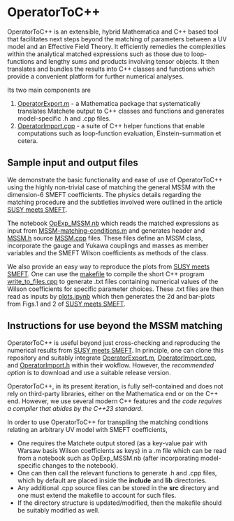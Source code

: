 # OperatorToC++

OperatorToC++ is an extensible, hybrid Mathematica and C++ based tool that facilitates next steps beyond the matching of parameters between a UV model and an Effective Field Theory. It efficiently remedies the complexities within the analytical matched expressions such as those due to loop-functions and lengthy sums and products involving tensor objects. It then translates and bundles the results into C++ classes and functions which provide a convenient platform for further numerical analyses.

Its two main components are  
1.  [OperatorExport.m](./OperatorExport.m) - a Mathematica package that systematically translates Matchete output to C++ classes and functions and generates model-specific .h and .cpp files.  
2.  [OperatorImport.cpp](./lib/OperatorImport.cpp) - a suite of C++ helper functions that enable computations such as loop-function evaluation, Einstein-summation et cetera.

## Sample input and output files

We demonstrate the basic functionality and ease of use of OperatorToC++ using the highly non-trivial case of matching the general MSSM with the dimension-6 SMEFT coefficients. The physics details regarding the matching procedure and the subtleties involved were outlined in the article [SUSY meets SMEFT](https://www.arxiv.org). 
 
The notebook [OpExp_MSSM.nb](./OpExp_MSSM.nb) which reads the matched expressions as input from [MSSM-matching-conditions.m](./MSSM-matching-conditions.m) and generates header and [MSSM.h](./include/MSSM.h) source [MSSM.cpp](./lib/MSSM.cpp) files. These files define an MSSM class, incorporate the gauge and Yukawa couplings and masses as member variables and the SMEFT Wilson coefficients as methods of the class.

We also provide an easy way to reproduce the plots from [SUSY meets SMEFT](https://www.arxiv.org). One can use the [makefile](./makefile) to compile the short C++ program [write_to_files.cpp](./src/write_to_files.cpp) to generate .txt files containing numerical values of the Wilson coefficients for specific parameter choices. These .txt files are then read as inputs by [plots.ipynb](./plots/plots.ipynb) which then generates the 2d and bar-plots from Figs.1 and 2 of [SUSY meets SMEFT](https://www.arxiv.org).

## Instructions for use beyond the MSSM matching

OperatorToC++ is useful beyond just cross-checking and reproducing the numerical results from [SUSY meets SMEFT](https://www.arxiv.org). In principle, one can clone this repository and suitably integrate [OperatorExport.m](./OperatorExport.m), [OperatorImport.cpp](./lib/OperatorImport.cpp), and [OperatorImport.h](./include/OperatorImport.h) within their wokflow. However, the *recommended option* is to download and use a suitable release version.

OperatorToC++, in its present iteration, is fully self-contained and does not rely on third-party libraries, either on the Mathematica end or on the C++ end. However, we use several modern C++ features and *the code requires a compiler that abides by the C++23 standard*.

In order to use OperatorToC++ for transpiling the matching conditions relating an arbitrary UV model with SMEFT coefficients, 
 - One requires the Matchete output stored (as a key-value pair with Warsaw basis Wilson coefficients as keys) in a .m file which can be read from a notebook such as OpExp_MSSM.nb (after incorporating model-specific changes to the notebook). 
 - One can then call the relevant functions to generate <model>.h and <model>.cpp files, which by default are placed inside the **include** and **lib** directories.
 - Any additional .cpp source files can be stored in the **src** directory and one must extend the makefile to account for such files.
 - If the directory structure is updated/modified, then the makefile should be suitably modified as well.
